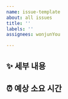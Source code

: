 ```yaml
---
name: issue-template
about: all issues
title: ''
labels: ''
assignees: wonjunYou

---
```


## ✨ 세부 내용

<!-- 이슈의 세부적인 내용을 적어주세요. -->

## ⏰ 예상 소요 시간

<!-- 예상되는 소요 시간을 적어주세요. -->
